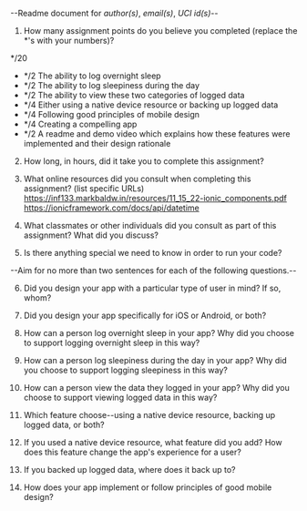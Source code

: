 --Readme document for _author(s)_, _email(s)_, _UCI id(s)_--

1. How many assignment points do you believe you completed (replace the \*'s with your numbers)?

\*/20

- \*/2 The ability to log overnight sleep
- \*/2 The ability to log sleepiness during the day
- \*/2 The ability to view these two categories of logged data
- \*/4 Either using a native device resource or backing up logged data
- \*/4 Following good principles of mobile design
- \*/4 Creating a compelling app
- \*/2 A readme and demo video which explains how these features were implemented and their design rationale

2. How long, in hours, did it take you to complete this assignment?

3. What online resources did you consult when completing this assignment? (list specific URLs)
   https://inf133.markbaldw.in/resources/11_15_22-ionic_components.pdf
   https://ionicframework.com/docs/api/datetime

4. What classmates or other individuals did you consult as part of this assignment? What did you discuss?

5. Is there anything special we need to know in order to run your code?

--Aim for no more than two sentences for each of the following questions.--

6. Did you design your app with a particular type of user in mind? If so, whom?

7. Did you design your app specifically for iOS or Android, or both?

8. How can a person log overnight sleep in your app? Why did you choose to support logging overnight sleep in this way?

9. How can a person log sleepiness during the day in your app? Why did you choose to support logging sleepiness in this way?

10. How can a person view the data they logged in your app? Why did you choose to support viewing logged data in this way?

11. Which feature choose--using a native device resource, backing up logged data, or both?

12. If you used a native device resource, what feature did you add? How does this feature change the app's experience for a user?

13. If you backed up logged data, where does it back up to?

14. How does your app implement or follow principles of good mobile design?
